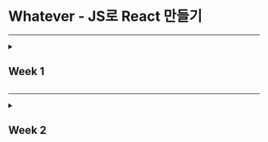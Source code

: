 # Whatever - JS로 React 만들기

---

<details>
<summary><h2>Week 1</h2></summary>

---

## Week 1 목표

React를 직접 구현해보며 JSX가 JavaScript로 변환되는 과정과 Virtual DOM의 동작 원리를 이해하는 것이다.

---

<details>
<summary><strong>Day 1-2: 개발 환경 구축과 JSX 트랜스파일링 이해</strong></summary>

### 📌 핵심 목표
Vanilla JavaScript로 환경을 구축하고, Babel을 이용해 JSX가 JavaScript로 트랜스파일링되는 과정을 이해한다.

### 📚 핵심 단어

1. **JSX**
   - JavaScript XML의 약자로, JavaScript 코드 안에서 HTML 문법을 사용해 View를 구성할 수 있는 JavaScript 확장 문법.
   - 실행 시 JavaScript로 변환되어 실행되며, 가독성과 유지보수를 높여준다.

2. **트랜스파일링**
   - 한 언어로 작성된 코드를 다른 언어로 변환하는 과정.

3. **Babel**
   - 최신 JavaScript 코드를 구형 브라우저나 환경에서 실행 가능하도록 ES5로 변환해주는 트랜스컴파일러.

### 🛠️ 필수 작업
- Vite로 프로젝트를 초기화한다.
- Babel 플러그인을 설치하고 설정한다.
- JSX 파일을 작성하고 트랜스파일링 결과를 확인한다.

### 💡 배운 점
- JSX가 JavaScript로 변환될 때 `createElement` 함수 호출로 바뀌는 과정을 알게 되었다.
- Babel 설정에서 `@babel/plugin-transform-react-jsx`와 `runtime: automatic` 옵션을 활용해 JSX 문법을 지원할 수 있었다.

### 💡 회고
환경 설정과 Babel 트랜스파일링 과정을 배우면서 JSX의 동작 방식을 이해했다.  
하지만 처음 설정이 잘못되어 디버깅에 많은 시간을 썼고, 한 번에 몰아서 작업하면서 학습의 깊이가 부족했다.

</details>

---

<details>
<summary><strong>Day 3-4: createElement 함수 구현과 Virtual DOM 생성</strong></summary>

### 📌 핵심 목표
JSX 트랜스파일링 과정을 이해한 후, `createElement` 함수를 직접 구현하며 Virtual DOM 객체를 생성한다.

### 📚 핵심 단어

1. **createElement**
   - JSX를 트랜스파일링했을 때 호출되는 함수로, Virtual DOM 객체를 생성한다.
   - React의 핵심 메커니즘 중 하나.

2. **Virtual DOM**
   - 메모리 상에 존재하는 가상 DOM 객체로, 실제 DOM과 1:1로 매핑된다.
   - 변경사항을 가상 DOM에서 먼저 계산하고, 효율적으로 실제 DOM에 반영한다.

### 🛠️ 필수 작업
- `createElement` 함수를 구현한다.
  - 문자열과 숫자는 `TEXT_ELEMENT`로 변환한다.
  - 객체는 그대로 사용한다.
- Virtual DOM 객체를 콘솔로 출력해 확인한다.

```javascript
function createElement(type, props, ...children) {
  const element = {
    type,
    props: {
      ...props,
      children: children.map((child) =>
        typeof child === "string" || typeof child === "number"
          ? createTextElement(child)
          : child
      ),
    },
  };

  return element;
}

function createTextElement(text) {
  return {
    type: "TEXT_ELEMENT",
    props: {
      nodeValue: text,
      children: [],
    },
  };
}
```
### 💡 배운 점
- JSX에서 문자열과 숫자가 `TEXT_ELEMENT`로 처리되는 방식을 이해했다.
- Virtual DOM 구조를 직접 구현하면서 React의 기본 원리를 체감할 수 있었다.

### 💡 회고
Virtual DOM의 구조를 이해하는 데 큰 도움이 되었다.  
하지만 출력 결과에서 **텍스트가 한 글자씩 `TEXT_ELEMENT`로 처리되는 문제**가 발생했다.  
예를 들어, `"Virtual DOM 이해하기"`라는 텍스트가 여러 개의 `TEXT_ELEMENT`로 분리되는 현상이 나타났고, 이는 설계 단계에서 충분히 고민하지 못한 결과다.  
이 문제를 해결하지 못한 채 시간이 지나갔고, 다음 단계로 넘어가며 부담이 더 커졌다.

</details>

---

<details>
<summary><strong>Day 5: 간단한 컴포넌트 작성 및 렌더링</strong></summary>

### 📌 핵심 목표
Virtual DOM을 실제 DOM으로 변환하여 화면에 렌더링하는 `render` 함수를 작성하고, 간단한 컴포넌트를 작성해 렌더링한다.

### 📚 핵심 단어

1. **컴포넌트**
   - 재사용 가능한 UI 단위로, 함수 형태로 구현된다.
   - Virtual DOM을 반환하며, 복잡한 UI를 모듈화해 관리할 수 있다.

2. **렌더링**
   - Virtual DOM 객체를 기반으로 실제 DOM을 생성하고, 화면에 표시한다.

### 🛠️ 필수 작업
- `render` 함수를 구현한다.
  - 텍스트 노드는 `TextNode`로 처리한다.
  - DOM 노드와 프로퍼티를 생성 및 설정한다.
  - 재귀적으로 자식 노드를 렌더링한다.

```javascript
function render(element, container) {
  const dom =
    element.type === "TEXT_ELEMENT"
      ? document.createTextNode(element.props.nodeValue)
      : document.createElement(element.type);

  Object.keys(element.props || {})
    .filter((key) => key !== "children")
    .forEach((name) => {
      dom[name] = element.props[name];
    });

  (element.props.children || []).forEach((child) => render(child, dom));
  container.appendChild(dom);
}
```

### 💡 배운 점
- Virtual DOM에서 실제 DOM으로 변환되는 과정을 알게 되었다.
- 재귀적으로 DOM 트리를 생성하는 방식의 중요성을 깨달았다.

### 💡 회고
`render` 함수를 작성하며 Virtual DOM과 실제 DOM 간의 연결 과정을 이해했다.  
하지만 앞서 언급한 텍스트 한 글자씩 처리되는 문제는 여전히 해결되지 않았고, 그 결과 UI가 의도한 대로 렌더링되지 않았다.  
이 문제를 근본적으로 해결하지 못한 채 코드 작업을 마쳤고, 이후 작업에 큰 장애가 될 가능성이 높다.

</details>

---

## 한 주를 마치며

이번 주는 면접과 학술제 준비로 바쁜 나날을 보냈다.
큰맘 먹고 시작한 수업이었지만, 일정에 쫓겨 제대로 따라가지 못했다는 아쉬움이 남는다.
특히 멘토님이 권장하지 않은 **하루 만에 몰아서 하기**를 선택하면서 학습 과정이 더 힘들어졌다.
급하게 코드를 작성하다 보니 설계나 개념에 대해 충분히 고민할 시간을 가지지 못한 점이 안타깝다.

React의 핵심 원리를 배우는 데 중요한 시간이었음에도, 하루에 몰아서 작업했기에 개념 이해가 매우 부족했다
이로 인해 학습의 깊이를 충분히 다지지 못했으며, 문제를 근본적으로 해결하지 못한 채 다음 단계로 넘어가야 했던 점이 가장 아쉽다.

### 반성 및 개선 계획
- 매일 일정에 맞춰 조금씩 작업하며, 몰아서 작업하는 습관을 버리겠다.
- 코드 작성 전에 설계를 충분히 고민하고, 문제 발생 시 원인을 논리적으로 분석하는 습관을 들이겠다.
- 문제가 발생했을 때, 근본적인 원인을 이해하고 수정할 수 있도록 더 깊이 학습하겠다.

</details>

---

<details>
<summary><h2>Week 2</h2></summary>

---

## Week 2 목표

Virtual DOM을 실제 DOM으로 렌더링하는 과정을 이해하고, 상태 관리(useState)를 직접 구현하여 React의 상태 관리 메커니즘을 깊이 있게 이해한다.

---

<details>
<summary><strong>Day 1-2: Virtual DOM을 실제 DOM으로 렌더링하기</strong></summary>

### 📌 핵심 목표

Virtual DOM을 순회하여 실제 DOM을 생성하는 `render` 함수를 구현하고, 재귀적으로 DOM 트리를 생성하는 방법을 이해한다.

### 📚 핵심 단어

1. **렌더링 (Rendering)**
   - **일반적인 의미**: 데이터를 시각적 요소로 변환하여 사용자 화면에 표시하는 과정.
   - **React에서의 사용**: Virtual DOM을 기반으로 실제 DOM을 생성하거나 업데이트하여 효율적으로 UI를 보여주는 메커니즘.

2. **재귀 (Recursion)**
   - 함수가 자기 자신을 호출하는 프로그래밍 기법.
   - 트리 구조의 데이터를 순회하거나 처리할 때 유용하게 사용된다.

### 🛠️ 필수 작업

- `render` 함수를 구현하여 Virtual DOM을 실제 DOM으로 변환한다.
  - 노드의 `type`이 문자열인 경우 DOM 요소를 생성한다.
  - 노드의 `type`이 "TEXT_ELEMENT"인 경우 텍스트 노드를 생성한다.
  - `props`를 읽어 DOM 속성을 설정한다.
  - 자식 노드가 있는 경우 재귀적으로 `render` 함수를 호출하여 자식 노드를 처리한다.

#### 코드 예제

````javascript
// render.js
function render(element, container) {
  // 함수형 컴포넌트 처리
  if (typeof element.type === "function") {
    const childElement = element.type(element.props);
    render(childElement, container);
    return;
  }

  const dom =
    element.type === "TEXT_ELEMENT"
      ? document.createTextNode(element.props.nodeValue) // 텍스트 노드 처리
      : document.createElement(element.type); // DOM 노드 생성

  // 프로퍼티 처리
  const isProperty = (key) => key !== "children";
  Object.keys(element.props || {})
    .filter(isProperty)
    .forEach((name) => {
      try {
        // 이벤트 핸들러 또는 데이터 속성 처리
        if (name.startsWith("on")) {
          const eventType = name.toLowerCase().substring(2);
          dom.addEventListener(eventType, element.props[name]);
        } else if (name in dom) {
          dom[name] = element.props[name];
        } else {
          dom.setAttribute(name, element.props[name]);
        }
      } catch (error) {
        console.warn(`${name}:`, error);
      }
    });

  // 자식 요소 재귀 렌더링
  const children = element.props.children || [];
  (Array.isArray(children) ? children : [children]).forEach((child) => {
    render(child, dom);
  });

  container.appendChild(dom);
}

export { render };

````

### 💡 배운 점

1. **렌더링과 Virtual DOM**
   - 렌더링은 데이터를 UI로 변환하여 사용자 화면에 출력하는 과정이며, React에서는 Virtual DOM을 사용해 효율적인 UI 업데이트를 가능하게 한다.
   - `render` 함수는 Virtual DOM 객체를 기반으로 실제 DOM 트리를 생성하고, 이를 루트 컨테이너에 추가하는 역할을 한다.

2. **재귀를 활용한 트리 구조 순회**
   - 트리 구조의 데이터를 재귀적으로 순회하며 DOM 노드를 생성하고 부모-자식 관계를 설정하는 과정을 체득했다.
   - 복잡한 중첩 구조의 Virtual DOM 객체도 재귀를 통해 효과적으로 처리할 수 있다는 점을 이해했다.

3. **속성 및 텍스트 처리**
   - Virtual DOM 객체의 `props`를 읽어 DOM 속성을 설정하는 방법과 텍스트 노드를 처리하는 방법을 배웠다.

### 💡 회고

`render` 함수를 구현하면서 Virtual DOM 객체가 실제 DOM으로 변환되어 브라우저 화면에 표시되는 과정을 이해할 수 있었다.  
특히 재귀를 통해 트리 구조를 순회하며 요소를 생성하고 부모 노드에 추가하는 방식이 흥미로웠다.  

</details>

---
<details>
<summary><strong>Day 3-4: 상태 관리와 useState 구현</strong></summary>

### 📌 핵심 목표

1. 상태(State)의 개념을 이해하고, 상태 변경에 따라 UI를 업데이트하는 방법을 학습한다.
2. `useState` 함수를 직접 구현하여 상태를 저장하고 업데이트할 수 있다.
3. 상태 변경 시 컴포넌트를 재렌더링하여 화면을 동적으로 업데이트한다.

---

### 📚 핵심 단어

1. **상태(State)**  
   - **일반적인 의미**: 애플리케이션의 현재 데이터 또는 상황을 나타내는 값.  
   - **React에서의 사용**: 컴포넌트 내부에서 변화하는 데이터를 관리하여 UI에 반영하는 역할을 한다.

2. **훅(Hook)**  
   - 함수형 컴포넌트에서 상태와 생명주기 기능을 사용할 수 있게 해주는 기능.  
   - 대표적인 예로 `useState`, `useEffect` 등이 있다.

3. **재렌더링(Re-rendering)**  
   - 상태나 props의 변경으로 인해 컴포넌트가 다시 렌더링되어 UI가 업데이트되는 과정.

---

### 🛠️ 필수 작업

1. `useState` 함수를 구현하여 상태를 관리한다.
2. 상태 변경 시 컴포넌트를 재렌더링하는 메커니즘을 만든다.
3. 카운터 컴포넌트를 작성하여 상태 변경에 따른 UI 변화를 확인한다.

---

#### 코드 예제

```javascript
// core/useState.js
let state = [];
let stateIndex = 0;
let rerender = null;

export function useState(initialValue) {
  const currentIndex = stateIndex++;
  state[currentIndex] = state[currentIndex] !== undefined ? state[currentIndex] : initialValue;

  function setState(newValue) {
    state[currentIndex] = newValue;
    rerender && rerender();
  }

  return [state[currentIndex], setState];
}

export function setRerenderFunc(rerenderFunc) {
  rerender = rerenderFunc;
}

export function resetStateIndex() {
  stateIndex = 0;
}
```

---

### 💡 배운 점

1. **상태 관리의 중요성**  
   - 상태는 애플리케이션이 동적으로 동작하는 데 핵심적인 역할을 한다.
   - 사용자 입력이나 이벤트에 따라 상태를 변경하고, 이를 UI에 반영하여 사용자와의 상호작용을 가능하게 한다.

2. **useState의 동작 원리**  
   - `useState`를 통해 상태 값을 저장하고, 해당 상태를 변경할 수 있는 setState 함수를 얻을 수 있다.
   - 상태 변경 시 `setState`를 호출하면 내부적으로 상태가 업데이트되고, 컴포넌트가 재렌더링되어 변경 사항이 UI에 반영된다.

3. **재렌더링 메커니즘 구현 방**  
   - 상태 변경 시 전체 애플리케이션을 재렌더링하여 최신 상태가 화면에 표시되도록 구현했다.
   - 이를 위해 렌더링 함수를 재호출하고, 상태 인덱스를 초기화하여 상태 관리의 일관성을 유지했다.

4. **상태 인덱스 관리의 필요성**
   - 여러 개의 상태를 관리할 때 각 상태가 올바른 값을 참조하도록 상태 인덱스를 사용했다.
   - 렌더링마다 상태 인덱스를 초기화하고, useState 호출 순서를 유지하여 상태 불일치 문제를 방지했다.

5. **함수형 컴포넌트에서의 상태 관리**
   - 클래스형 컴포넌트 없이도 함수형 컴포넌트에서 훅을 사용하여 상태를 관리할 수 있음을 학습했다.
   - 이는 코드의 간결성과 유지 보수성을 높여준다.

---

### 💡 회고

`useState`를 직접 구현하면서 상태 관리와 재렌더링의 원리를 깊이 있게 이해할 수 있었다. 특히 상태 인덱스를 활용하여 여러 상태를 관리하는 방법과, 상태 변경 시 컴포넌트를 재렌더링하여 UI를 업데이트하는 과정이 인상적이었다. 
카운터 예제를 통해 이러한 개념을 실습하며 React의 핵심 기능을 체득할 수 있었다.

</details>

---

